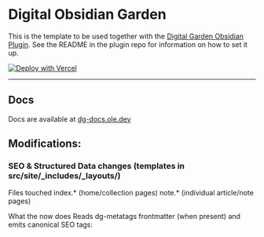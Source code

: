 # Digital Obsidian Garden
This is the template to be used together with the [Digital Garden Obsidian Plugin](https://github.com/oleeskild/Obsidian-Digital-Garden). 
See the README in the plugin repo for information on how to set it up.

[![Deploy with Vercel](https://vercel.com/button)](https://vercel.com/new/clone?repository-url=https://github.com/oleeskild/digitalgarden)

---
## Docs
Docs are available at [dg-docs.ole.dev](https://dg-docs.ole.dev/)

## Modifications:
### SEO & Structured Data changes (templates in src/site/_includes/_layouts/)

Files touched
index.* (home/collection pages)
note.* (individual article/note pages)

What the <head> now does
Reads dg-metatags frontmatter (when present) and emits canonical SEO tags:
<title> + meta name="description">
  Open Graph: og:title, og:description, og:type, og:url, og:site_name, og:image, og:image:width, og:image:height
  Twitter Card: twitter:card, twitter:site, twitter:image, twitter:image:alt
  If dg-metatags is missing, we fall back to sensible defaults (page title, excerpt/description, site default image).
Outputs JSON-LD structured data (schema.org) with absolute URLs:
  On index pages: WebSite (and a minimal Organization block using “321 Oak”).
  On article/note pages: Article/BlogPosting with headline, description, author (“Jill Stapleton”), datePublished, dateModified, image, and mainEntityOfPage.
  Images use your 1200×630 hero (Cloudinary) when available.
Canonical & robots
  Adds <link rel="canonical" href="https://321oak.com/..."> built from site.url + page.url.
  Sets robots to noindex,nofollow when a page is unpublished/draft (e.g., dg-publish: false or draft: true), otherwise index,follow.
Performance niceties
  Adds preconnect/dns-prefetch for https://res.cloudinary.com to speed up first image paints.
  Keeps meta charset/viewport at the top of

### Enable Client Hints → Cloudinary
feat(vercel): enable Client Hints + delegation for Cloudinary responsive images
- Add top-level headers in vercel.json:
  - Accept-CH, Critical-CH (DPR, Width, Viewport-Width)
  - Permissions-Policy to delegate hints to https://res.cloudinary.com
- Enables w_auto + dpr_auto to serve right-sized images on first load
- Fix vercel.json syntax (missing comma after "routes")

Follow-up:
- If we switch to images.321oak.com, update the origin in Permissions-Policy
- Verify in DevTools: HTML response has headers; image requests send sec-ch-* hints

We send `Accept-CH` and `Critical-CH` so browsers provide DPR/Width/Viewport-Width on the **first load**.  
`Permissions-Policy` delegates those hints to the image origin (`https://res.cloudinary.com`), enabling Cloudinary’s `w_auto` + `dpr_auto` to return right-sized images per device.  
If we switch to a custom media hostname (e.g., `https://images.321oak.com`), update that origin in `Permissions-Policy`.  
If we stop using Client Hints, remove these and fall back to `srcset` + fixed widths.

